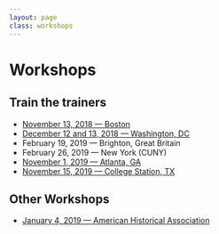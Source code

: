 ```yaml
---
layout: page
class: workshops
---
```


# Workshops

## Train the trainers

- [November 13, 2018 — Boston](https://tropy.org/blog/boston-train-the-trainers)
- [December 12 and 13, 2018 — Washington, DC](https://tropy.org/blog/dc-train-the-trainers)
- February 19, 2019 — Brighton, Great Britain
- February 26, 2019 — New York (CUNY)
- [November 1, 2019 — Atlanta, GA](https://tropy.org/blog/train-the-trainers-atlanta)
- [November 15, 2019 — College Station, TX](https://tropy.org/blog/train-the-trainers-atlanta)


## Other Workshops

- [January 4, 2019 — American Historical Association](https://aha.confex.com/aha/2019/webprogram/Session17353.html)
